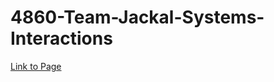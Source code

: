 # 4860-Team-Jackal-Systems-Interactions
[Link to Page](https://alexis-s-pinon.github.io/4860-Team-Jackal-Systems-Interactions/)
